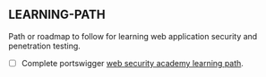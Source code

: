 ## LEARNING-PATH
Path or roadmap to follow for learning web application security and penetration testing.


- [ ] Complete portswigger [web security academy learning path](https://portswigger.net/web-security/learning-path).

